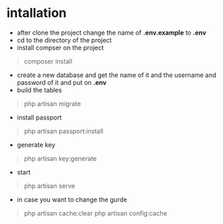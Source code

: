 # intallation
- after clone the project  change the name of __.env.example__ to __.env__
-  cd to the directory of the project
- install compser on the project 

> composer install

- create a new database and get the name of it and the username and password of it and put on __.env__
- build the tables

> php artisan migrate

 - install passport

 > php artisan passport:install

- generate key

> php artisan key:generate

- start
> php artisan serve

- in case you want to change the gurde
> php artisan cache:clear
> php artisan config:cache